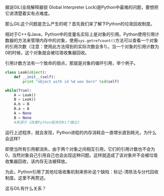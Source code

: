 据说GIL(全局解释器锁 Global Interpreter Lock)是Python中最难的问题，要想把它讲清楚着实有点难度。

那么GIL这个问题是怎么产生的呢？首先我们来了解下Python的垃圾回收制度。

相对于C++与Java，Python中的变量名实际上是对象的引用。Python使用引用计数器的方法来管理内存中的对象，使用`sys.getrefcount()`方法可以查看一个对象的引用次数（注意：使用此方法得到的实际次数会多1）。当一个对象的引用计数为0的时候，这个对象就会被垃圾收集器回收。

引用计数方法有一个致命的弱点，那就是对象的循环引用，举个例子。

```Python
class Leak(object):
    def __init__(self):
        print "object with id %d was born" %id(self)

while(True):
    A = Leak()
    B = Leak()
    A.b = B
    B.a = A
    A = None
    B = None
    #来源于《改善Python程序的91个建议》
```

运行上述程序，就会发现，Python进程的内存消耗会一直增长直到耗光，为什么会这样?

即使当所有引用都消失，由于两个对象之间相互引用，它们的引用计数也不会为0，当然对象自己引用自己也会出现这种问题。这样就造成了该对象并不会被垃圾收集器回收，该内存无法被释放。

为此，Python引用了其他垃圾收集机制来弥补这个缺陷：标记-清除法与分代回收制度。这里不再赘述。

这与GIL有什么关系？